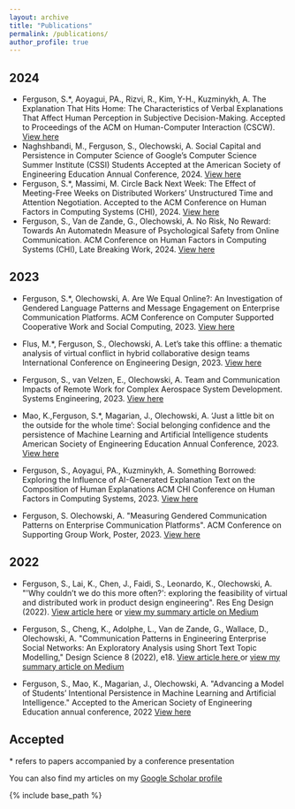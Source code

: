 ```yaml
---
layout: archive
title: "Publications"
permalink: /publications/
author_profile: true
---
```


## 2024
- Ferguson, S.*, Aoyagui, PA., Rizvi, R., Kim, Y-H., Kuzminykh, A. The Explanation That Hits Home: The Characteristics of Verbal Explanations That Affect Human Perception in Subjective
Decision-Making. Accepted to Proceedings of the ACM on Human-Computer Interaction (CSCW). [View here](https://dl.acm.org/doi/10.1145/3687056)
- Naghshbandi, M., Ferguson, S., Olechowski, A. Social Capital and Persistence in Computer Science of Google’s Computer Science Summer Institute (CSSI) Students Accepted at the American Society of Engineering Education Annual Conference, 2024. [View here](https://peer.asee.org/authors/66978)
- Ferguson, S.*, Massimi, M. Circle Back Next Week: The Effect of Meeting-Free Weeks on Distributed Workers’ Unstructured Time and Attention Negotiation. Accepted to the ACM Conference on Human Factors in Computing Systems (CHI), 2024. [View here](https://dl.acm.org/doi/full/10.1145/3613904.3642175)
- Ferguson, S., Van de Zande, G., Olechowski, A. No Risk, No Reward: Towards An Automatedn Measure of Psychological Safety from Online Communication. ACM Conference on
Human Factors in Computing Systems (CHI), Late Breaking Work, 2024. [View here](https://dl.acm.org/doi/full/10.1145/3613905.3650923)


## 2023

- Ferguson, S.*, Olechowski, A. Are We Equal Online?: An Investigation of Gendered Language
Patterns and Message Engagement on Enterprise Communication Platforms. ACM
Conference on Computer Supported Cooperative Work and Social Computing, 2023. [View here](https://dl.acm.org/doi/10.1145/3610173)
- Flus, M.*, Ferguson, S., Olechowski, A. Let’s take this offline: a thematic analysis of virtual conflict
in hybrid collaborative design teams International Conference on Engineering Design, 2023. [View here](https://www.cambridge.org/core/journals/proceedings-of-the-design-society/article/lets-take-this-offline-a-thematic-analysis-of-virtual-conflict-in-hybrid-collaborative-design-teams/3D73C979DBC1816B9D3933D471106FEE)
- Ferguson, S., van Velzen, E., Olechowski, A. Team and Communication Impacts of Remote Work for
Complex Aerospace System Development. Systems Engineering, 2023. [View here](https://incose.onlinelibrary.wiley.com/doi/full/10.1002/sys.21716)
- Mao, K.,Ferguson, S.*, Magarian, J., Olechowski, A. ‘Just a little bit on the outside for the whole
time’: Social belonging confidence and the persistence of Machine Learning and Artificial
Intelligence students American Society of Engineering Education Annual Conference, 2023. [View here](https://peer.asee.org/just-a-little-bit-on-the-outside-for-the-whole-time-social-belonging-confidence-and-the-persistence-of-machine-learning-and-artificial-intelligence-students)

- Ferguson, S., Aoyagui, PA., Kuzminykh, A. Something Borrowed: Exploring the Influence of
AI-Generated Explanation Text on the Composition of Human Explanations ACM CHI Conference on
Human Factors in Computing Systems, 2023. [View here](https://dl.acm.org/doi/abs/10.1145/3544549.3585727)
- Ferguson, S. Olechowski, A. "Measuring Gendered Communication Patterns on Enterprise Communication Platforms". ACM Conference on Supporting Group Work, Poster, 2023. [View here](https://dl.acm.org/doi/10.1145/3565967.3570981)


## 2022

- Ferguson, S., Lai, K., Chen, J., Faidi, S., Leonardo, K., Olechowski, A. "'Why couldn’t we do this more often?': exploring the feasibility of virtual and distributed work in product design engineering". Res Eng Design (2022). [View article here](https://doi.org/10.1007/s00163-022-00391-2) or [view my summary article on Medium](https://medium.com/user-experience-design-1/can-physical-product-designers-work-from-home-cf95b6bfe21d)

- Ferguson, S., Cheng, K., Adolphe, L., Van de Zande, G., Wallace, D., Olechowski, A. "Communication
Patterns in Engineering Enterprise Social Networks: An Exploratory Analysis using Short Text Topic
Modelling," Design Science 8 (2022), e18. [View article here ](http://sharonferguson.github.io/files/communication-patterns-in-engineering-enterprise-social-networks-an-exploratory-analysis-using-short-text-topic-modelling.pdf) or [view my summary article on Medium](https://medium.com/@sharonashferguson/how-do-product-design-teams-converge-on-a-product-idea-9ec9e80a8fd6)

- Ferguson, S., Mao, K., Magarian, J., Olechowski, A. "Advancing a Model of Students’ Intentional
Persistence in Machine Learning and Artificial Intelligence." Accepted to the American Society of
Engineering Education annual conference, 2022 [View here](https://peer.asee.org/advancing-a-model-of-students-intentional-persistence-in-machine-learning-and-artificial-intelligence)

<!-- ## Forthcoming -->




## Accepted




\* refers to papers accompanied by a conference presentation

You can also find my articles on my [Google Scholar profile](https://scholar.google.com/citations?user=TXXTPIkAAAAJ&hl=en) 

{% include base_path %}
